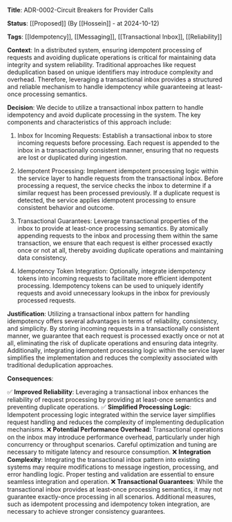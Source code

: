 **Title**: ADR-0002-Circuit Breakers for Provider Calls

**Status**: [[Proposed]] (By [[Hossein]] - at 2024-10-12)

**Tags**: [[Idempotency]], [[Messaging]], [[Transactional Inbox]], [[Reliability]]

**Context**: In a distributed system, ensuring idempotent processing of requests and avoiding duplicate operations is critical for maintaining data integrity and system reliability. Traditional approaches like request deduplication based on unique identifiers may introduce complexity and overhead. Therefore, leveraging a transactional inbox provides a structured and reliable mechanism to handle idempotency while guaranteeing at least-once processing semantics.

**Decision**: We decide to utilize a transactional inbox pattern to handle idempotency and avoid duplicate processing in the system. The key components and characteristics of this approach include:

1. Inbox for Incoming Requests: Establish a transactional inbox to store incoming requests before processing. Each request is appended to the inbox in a transactionally consistent manner, ensuring that no requests are lost or duplicated during ingestion.
    
2. Idempotent Processing: Implement idempotent processing logic within the service layer to handle requests from the transactional inbox. Before processing a request, the service checks the inbox to determine if a similar request has been processed previously. If a duplicate request is detected, the service applies idempotent processing to ensure consistent behavior and outcome.
    
3. Transactional Guarantees: Leverage transactional properties of the inbox to provide at least-once processing semantics. By atomically appending requests to the inbox and processing them within the same transaction, we ensure that each request is either processed exactly once or not at all, thereby avoiding duplicate operations and maintaining data consistency.
    
4. Idempotency Token Integration: Optionally, integrate idempotency tokens into incoming requests to facilitate more efficient idempotent processing. Idempotency tokens can be used to uniquely identify requests and avoid unnecessary lookups in the inbox for previously processed requests.

**Justification**: Utilizing a transactional inbox pattern for handling idempotency offers several advantages in terms of reliability, consistency, and simplicity. By storing incoming requests in a transactionally consistent manner, we guarantee that each request is processed exactly once or not at all, eliminating the risk of duplicate operations and ensuring data integrity. Additionally, integrating idempotent processing logic within the service layer simplifies the implementation and reduces the complexity associated with traditional deduplication approaches.

**Consequences**:

✅ **Improved Reliability**: Leveraging a transactional inbox enhances the reliability of request processing by providing at least-once semantics and preventing duplicate operations.
✅ **Simplified Processing Logic**: Idempotent processing logic integrated within the service layer simplifies request handling and reduces the complexity of implementing deduplication mechanisms.
❌ **Potential Performance Overhead**: Transactional operations on the inbox may introduce performance overhead, particularly under high concurrency or throughput scenarios. Careful optimization and tuning are necessary to mitigate latency and resource consumption.
❌ **Integration Complexity**: Integrating the transactional inbox pattern into existing systems may require modifications to message ingestion, processing, and error handling logic. Proper testing and validation are essential to ensure seamless integration and operation.
❌ **Transactional Guarantees**: While the transactional inbox provides at least-once processing semantics, it may not guarantee exactly-once processing in all scenarios. Additional measures, such as idempotent processing and idempotency token integration, are necessary to achieve stronger consistency guarantees.
